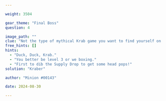 ```yaml
---

weight: 3504

gear_theme: "Final Boss"
question: 4

image_path: ""
clue: "Not the type of mythical Krab game you want to find yourself on the other end of."
free_hints: []
hints:
  - "Duck, Duck, Krab."
  - "You better be level 3 or we boxing."
  - "First to dib the Supply Drop to get some head pops!"
solution: "Kraber"

author: "Minion #00143"

date: 2024-08-30

---
```



